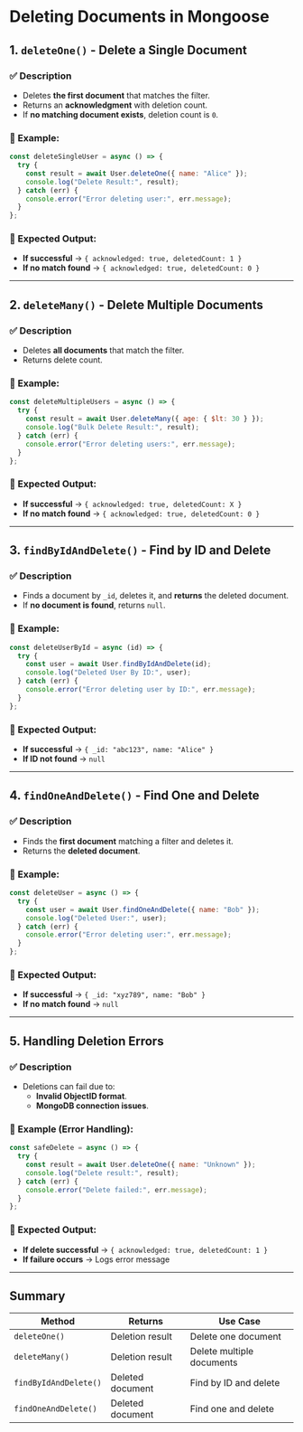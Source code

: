 # Deleting Documents in Mongoose

## 1. `deleteOne()` - Delete a Single Document
### ✅ Description
- Deletes **the first document** that matches the filter.
- Returns an **acknowledgment** with deletion count.
- If **no matching document exists**, deletion count is `0`.

### 📌 Example:
```js
const deleteSingleUser = async () => {
  try {
    const result = await User.deleteOne({ name: "Alice" });
    console.log("Delete Result:", result);
  } catch (err) {
    console.error("Error deleting user:", err.message);
  }
};
```

### 🔹 Expected Output:
- **If successful** → `{ acknowledged: true, deletedCount: 1 }`
- **If no match found** → `{ acknowledged: true, deletedCount: 0 }`

---

## 2. `deleteMany()` - Delete Multiple Documents
### ✅ Description
- Deletes **all documents** that match the filter.
- Returns delete count.

### 📌 Example:
```js
const deleteMultipleUsers = async () => {
  try {
    const result = await User.deleteMany({ age: { $lt: 30 } });
    console.log("Bulk Delete Result:", result);
  } catch (err) {
    console.error("Error deleting users:", err.message);
  }
};
```

### 🔹 Expected Output:
- **If successful** → `{ acknowledged: true, deletedCount: X }`
- **If no match found** → `{ acknowledged: true, deletedCount: 0 }`

---

## 3. `findByIdAndDelete()` - Find by ID and Delete
### ✅ Description
- Finds a document by `_id`, deletes it, and **returns** the deleted document.
- If **no document is found**, returns `null`.

### 📌 Example:
```js
const deleteUserById = async (id) => {
  try {
    const user = await User.findByIdAndDelete(id);
    console.log("Deleted User By ID:", user);
  } catch (err) {
    console.error("Error deleting user by ID:", err.message);
  }
};
```

### 🔹 Expected Output:
- **If successful** → `{ _id: "abc123", name: "Alice" }`
- **If ID not found** → `null`

---

## 4. `findOneAndDelete()` - Find One and Delete
### ✅ Description
- Finds the **first document** matching a filter and deletes it.
- Returns the **deleted document**.

### 📌 Example:
```js
const deleteUser = async () => {
  try {
    const user = await User.findOneAndDelete({ name: "Bob" });
    console.log("Deleted User:", user);
  } catch (err) {
    console.error("Error deleting user:", err.message);
  }
};
```

### 🔹 Expected Output:
- **If successful** → `{ _id: "xyz789", name: "Bob" }`
- **If no match found** → `null`

---

## 5. Handling Deletion Errors
### ✅ Description
- Deletions can fail due to:
  - **Invalid ObjectID format**.
  - **MongoDB connection issues**.

### 📌 Example (Error Handling):
```js
const safeDelete = async () => {
  try {
    const result = await User.deleteOne({ name: "Unknown" });
    console.log("Delete result:", result);
  } catch (err) {
    console.error("Delete failed:", err.message);
  }
};
```

### 🔹 Expected Output:
- **If delete successful** → `{ acknowledged: true, deletedCount: 1 }`
- **If failure occurs** → Logs error message

---

## Summary

| Method | Returns | Use Case |
|--------|---------|----------|
| `deleteOne()` | Deletion result | Delete one document |
| `deleteMany()` | Deletion result | Delete multiple documents |
| `findByIdAndDelete()` | Deleted document | Find by ID and delete |
| `findOneAndDelete()` | Deleted document | Find one and delete |
